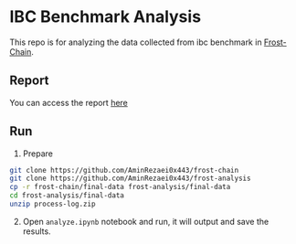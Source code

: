 # IBC Benchmark Analysis

This repo is for analyzing the data collected from ibc benchmark in [Frost-Chain](https://github.com/AminRezaei0x443/frost-chain).

## Report

You can access the report [here](./report.pdf)

## Run

1. Prepare

```sh
git clone https://github.com/AminRezaei0x443/frost-chain
git clone https://github.com/AminRezaei0x443/frost-analysis
cp -r frost-chain/final-data frost-analysis/final-data
cd frost-analysis/final-data
unzip process-log.zip
```

2. Open `analyze.ipynb` notebook and run, it will output and save the results.

